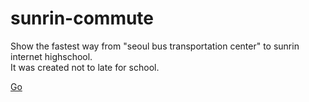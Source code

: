 # sunrin-commute

Show the fastest way from "seoul bus transportation center" to sunrin internet highschool.  
It was created not to late for school.  

[Go](https://sunrin.junoim.kr/)


